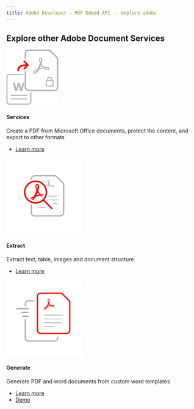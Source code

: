```yaml
---
title: Adobe Developer — PDF Embed API  — explore-adobe
---
```


<TitleBlock slots="heading" theme="light" className="titleBlock-align-left"/>

## Explore other Adobe Document Services

<ProductCard slots="icon, heading, text, buttons" theme="light" width="33%" className="product-card-compact-img product-card-compact-img-service"/>

![Create_secure_support](../images/create_secure_support.svg)

#### Services

Create a PDF from Microsoft Office documents, protect the content, and export to other formats

* [Learn more](/src/pages/pdf-services.md)

<ProductCard slots="icon, heading, text, buttons" theme="light" width="33%" className="product-card-compact-img" iconStyle/>

![High-fidelity](../images/high-fidelity.svg)

#### Extract

Extract text, table, images and document structure.

* [Learn more](/src/pages/pdf-extract.md)



<ProductCard slots="icon, heading, text, buttons" theme="light" width="33%" className="product-card-compact-img"/>

![Rapid_results](../images/rapid-results.svg)

#### Generate

Generate PDF and word documents from custom word templates 

* [Learn more](/src/pages/doc-generation.md)
* [Demo](https://documentcloud.adobe.com/dc-docgen-playground/index.html#/)